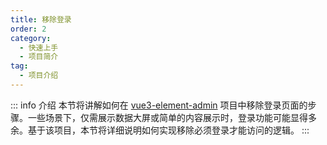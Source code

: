 ```yaml
---
title: 移除登录
order: 2
category:
  - 快速上手
  - 项目简介
tag:
  - 项目介绍
---
```


::: info 介绍
本节将讲解如何在 [vue3-element-admin](https://gitee.com/youlaiorg/vue3-element-admin) 项目中移除登录页面的步骤。一些场景下，仅需展示数据大屏或简单的内容展示时，登录功能可能显得多余。基于该项目，本节将详细说明如何实现移除必须登录才能访问的逻辑。
:::
